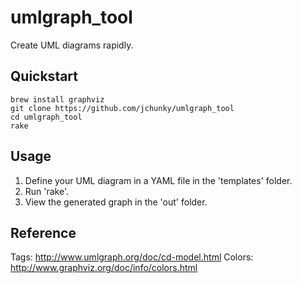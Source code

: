 # umlgraph_tool

Create UML diagrams rapidly.

## Quickstart

    brew install graphviz
    git clone https://github.com/jchunky/umlgraph_tool
    cd umlgraph_tool
    rake

## Usage

1. Define your UML diagram in a YAML file in the 'templates' folder.
2. Run 'rake'.
3. View the generated graph in the 'out' folder.

## Reference

Tags: http://www.umlgraph.org/doc/cd-model.html
Colors: http://www.graphviz.org/doc/info/colors.html
